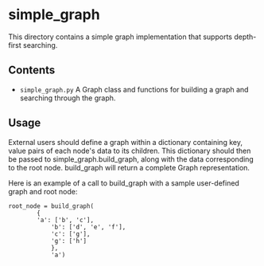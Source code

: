 # simple_graph

This directory contains a simple graph implementation that supports depth-first searching.

## Contents

- `simple_graph.py`
	A Graph class and functions for building a graph and searching through the graph.

## Usage

External users should define a graph within a dictionary containing key, value pairs
of each node's data to its children. This dictionary should then be passed to
simple_graph.build_graph, along with the data corresponding to the root node.
build_graph will return a complete Graph representation.

Here is an example of a call to build_graph with a sample user-defined graph and root node:

```
root_node = build_graph(
		{
		'a': ['b', 'c'],
	        'b': ['d', 'e', 'f'],
	        'c': ['g'],
	        'g': ['h']
	        },
	        'a')
```


